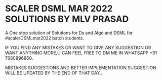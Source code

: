 # SCALER DSML MAR 2022 SOLUTIONS BY MLV PRASAD
A One stop solution of Solutions for Ds and Algo and DSML for #scalerDSMLmar2022 batch students.


IF YOU FIND ANY MISTAKES OR WANT TO GIVE ANY SUGGESTION OR WANT ANYTHING MORE,U CAN FEEL FREE TO DM ME IN WHATSAPP +91 7680896860.


MISTAKES SUGGESTIONS AND BETTER IMPLEMENTATION SUGGESTION  WILL BE UPDATED BY THE END OF THAT DAY..
